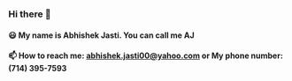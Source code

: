 ### Hi there 👋

#### 😃 My name is Abhishek Jasti. You can call me AJ
#### 📫 How to reach me: abhishek.jasti00@yahoo.com or My phone number: (714) 395-7593
<!--
**JastiAbhishek/JastiAbhishek** is a ✨ _special_ ✨ repository because its `README.md` (this file) appears on your GitHub profile.

Here are some ideas to get you started:

- 🔭 I’m currently working on ...
- 🌱 I’m currently learning ...
- 👯 I’m looking to collaborate on ...
- 🤔 I’m looking for help with ...
- 💬 Ask me about ...
- 📫 How to reach me: ...
- 😄 Pronouns: ...
- ⚡ Fun fact: ...
-->
